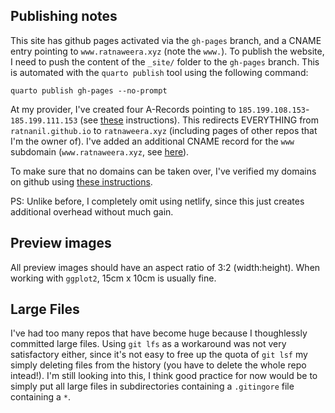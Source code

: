 

## Publishing notes

This site has github pages activated via the `gh-pages` branch, and a CNAME entry pointing to `www.ratnaweera.xyz` (note the `www.`). To publish the website, I need to push the content of the `_site/` folder to the `gh-pages` branch. This is automated with the `quarto publish` tool using the following command: 

```
quarto publish gh-pages --no-prompt
```

At my provider, I've created four A-Records pointing to `185.199.108.153`-`185.199.111.153` (see [these](https://docs.github.com/en/pages/configuring-a-custom-domain-for-your-github-pages-site/managing-a-custom-domain-for-your-github-pages-site#configuring-an-apex-domain) instructions). This redirects EVERYTHING from `ratnanil.github.io` to `ratnaweera.xyz` (including pages of other repos that I'm the owner of). I've added an additional CNAME record for the `www` subdomain (`www.ratnaweera.xyz`, see [here](https://docs.github.com/en/pages/configuring-a-custom-domain-for-your-github-pages-site/managing-a-custom-domain-for-your-github-pages-site#configuring-an-apex-domain-and-the-www-subdomain-variant)). 

To make sure that no domains can be taken over, I've verified my domains on github using [these instructions](https://docs.github.com/en/pages/configuring-a-custom-domain-for-your-github-pages-site/verifying-your-custom-domain-for-github-pages).

PS: Unlike before, I completely omit using netlify, since this just creates additional overhead without much gain. 


## Preview images

All preview images should have an aspect ratio of 3:2 (width:height). When working with `ggplot2`, 15cm x 10cm is usually fine.

## Large Files 

I've had too many repos that have become huge because I thoughlessly committed large files. Using `git lfs` as a workaround was not very satisfactory either, since it's not easy to free up the quota of `git lsf` my simply deleting files from the history (you have to delete the whole repo intead!). I'm still looking into this, I think good practice for now would be to simply put all large files in subdirectories containing a `.gitingore` file containing a `*`.


